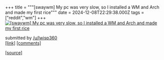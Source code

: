 +++
title = """[swaywm] My pc was very slow, so I installed a WM and Arch and made my first rice"""
date = 2024-12-08T22:29:38.000Z
tags = ["reddit","wm"]
+++
[![[swaywm] My pc was very slow, so I installed a WM and Arch and made my first rice](https://preview.redd.it/4lh0uo67bp5e1.png?width=640&crop=smart&auto=webp&s=6cc9eb28af624ebb419ec1e40c1386a84a380fb3 "[swaywm] My pc was very slow, so I installed a WM and Arch and made my first rice")](https://www.reddit.com/r/unixporn/comments/1h9uoly/swaywm_my_pc_was_very_slow_so_i_installed_a_wm/)

submitted by [/u/Iwisp360](https://www.reddit.com/user/Iwisp360)  
[\[link\]](https://i.redd.it/4lh0uo67bp5e1.png) [\[comments\]](https://www.reddit.com/r/unixporn/comments/1h9uoly/swaywm_my_pc_was_very_slow_so_i_installed_a_wm/)

[[source]](https://www.reddit.com/r/unixporn/comments/1h9uoly/swaywm_my_pc_was_very_slow_so_i_installed_a_wm/)
